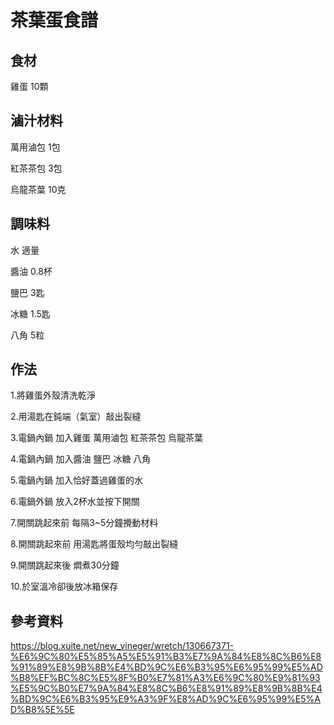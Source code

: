 # 茶葉蛋食譜

## 食材

雞蛋 10顆

## 滷汁材料

萬用滷包 1包

紅茶茶包 3包

烏龍茶葉 10克

## 調味料

水 適量

醬油 0.8杯

鹽巴 3匙

冰糖 1.5匙

八角 5粒

## 作法

1.將雞蛋外殼清洗乾淨

2.用湯匙在鈍端（氣室）敲出裂縫

3.電鍋內鍋 加入雞蛋 萬用滷包 紅茶茶包 烏龍茶葉

4.電鍋內鍋 加入醬油 鹽巴 冰糖 八角

5.電鍋內鍋 加入恰好蓋過雞蛋的水

6.電鍋外鍋 放入2杯水並按下開關

7.開關跳起來前 每隔3~5分鐘攪動材料

8.開關跳起來前 用湯匙將蛋殼均勻敲出裂縫

9.開關跳起來後 燜煮30分鐘

10.於室溫冷卻後放冰箱保存

## 參考資料

<https://blog.xuite.net/new_vineger/wretch/130667371-%E6%9C%80%E5%85%A5%E5%91%B3%E7%9A%84%E8%8C%B6%E8%91%89%E8%9B%8B%E4%BD%9C%E6%B3%95%E6%95%99%E5%AD%B8%EF%BC%8C%E5%8F%B0%E7%81%A3%E6%9C%80%E9%81%93%E5%9C%B0%E7%9A%84%E8%8C%B6%E8%91%89%E8%9B%8B%E4%BD%9C%E6%B3%95%E9%A3%9F%E8%AD%9C%E6%95%99%E5%AD%B8%5E%5E>
